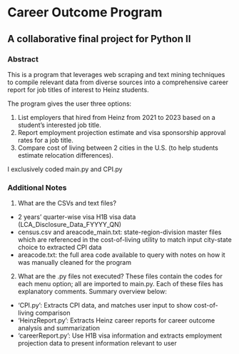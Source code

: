 #  Career Outcome Program
## A collaborative final project for Python II

### Abstract
This is a program that leverages web scraping and text mining techniques to compile relevant data from diverse sources into a comprehensive career report for job titles of interest to Heinz students.

The program gives the user three options:
1.	List employers that hired from Heinz from 2021 to 2023 based on a student’s interested job title.
2.	Report employment projection estimate and visa sponsorship approval rates for a job title. 
3.	Compare cost of living between 2 cities in the U.S. (to help students estimate relocation differences).

I exclusively coded main.py and CPI.py

### Additional Notes
1.	What are the CSVs and text files?
-	2 years’ quarter-wise visa H1B visa data (LCA_Disclosure_Data_FYYYY_QN)
-	census.csv and areacode_main.txt: state-region-division master files which are referenced in the cost-of-living utility to match input city-state choice to extracted CPI data
-	areacode.txt: the full area code available to query with notes on how it was manually cleaned for the program

2.	What are the .py files not executed?
These files contain the codes for each menu option; all are imported to main.py.
Each of these files has explanatory comments. Summary overview below:
-	‘CPI.py’: Extracts CPI data, and matches user input to show cost-of-living comparison
-	‘HeinzReport.py’: Extracts Heinz career reports for career outcome analysis and summarization
-	‘careerReport.py’: Use H1B visa information and extracts employment projection data to present information relevant to user
